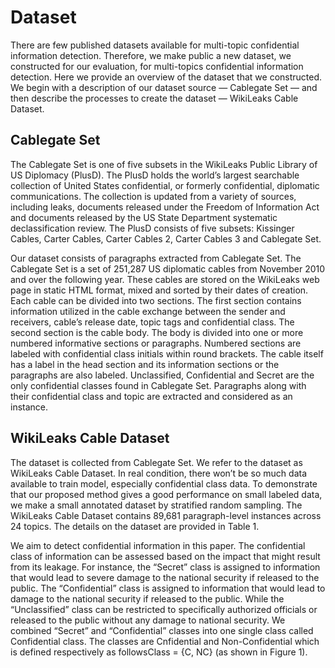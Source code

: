 # Dataset
There are few published datasets available for multi-topic confidential information detection. Therefore, we make public a new dataset, we constructed for our evaluation, for multi-topics confidential information detection. Here we provide an overview of the dataset that we constructed. We begin with a description of our dataset source — Cablegate Set — and then describe the processes to create the dataset — WikiLeaks Cable Dataset.

## Cablegate Set
The Cablegate Set is one of five subsets in the WikiLeaks Public Library of US Diplomacy (PlusD). The PlusD holds the world’s largest searchable collection of United States confidential, or formerly confidential, diplomatic communications. The collection is updated from a variety of sources, including leaks, documents released under the Freedom of Information Act and documents released by the US State Department systematic declassification review. The PlusD consists of five subsets: Kissinger Cables, Carter Cables, Carter Cables 2, Carter Cables 3 and Cablegate Set.

Our dataset consists of paragraphs extracted from Cablegate Set. The Cablegate Set is a set of 251,287 US diplomatic cables from November 2010 and over the following year. These cables are stored on the WikiLeaks web page in static HTML format, mixed and sorted by their dates of creation. Each cable can be divided into two sections. The first section contains information utilized in the cable exchange between the sender and receivers, cable’s release date, topic tags and confidential class. The second section is the cable body. The body is divided into one or more numbered informative sections or paragraphs. Numbered sections are labeled with confidential class initials within round brackets. The cable itself has a label in the head section and its information sections or the paragraphs are also labeled. Unclassified, Confidential and Secret are the only confidential classes found in Cablegate Set. Paragraphs along with their confidential class and topic are extracted and considered as an instance.

## WikiLeaks Cable Dataset
The dataset is collected from Cablegate Set. We refer to the dataset as WikiLeaks Cable Dataset. In real condition, there won’t be so much data available to train model, especially confidential class data. To demonstrate that our proposed method gives a good performance on small labeled data, we make a small annotated dataset by stratified random sampling. The WikiLeaks Cable Dataset contains 89,681 paragraph-level instances across 24 topics. The details on the dataset are provided in Table 1.

We aim to detect confidential information in this paper. The confidential class of information can be assessed based on the impact that might result from its leakage. For instance, the “Secret” class is assigned to information that would lead to severe damage to the national security if released to the public. The “Confidential” class is assigned to information that would lead to damage to the national security if released to the public. While the “Unclassified” class can be restricted to specifically authorized officials or released to the public without any damage to national security. We combined “Secret” and “Confidential” classes into one single class called Confidential class. The classes are Cnfidential and Non-Confidential which is defined respectively as followsClass = {C, NC} (as shown in Figure 1).
